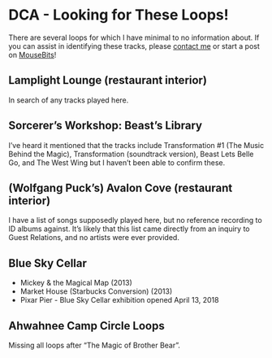 # DCA - Looking for These Loops!

There are several loops for which I have minimal to no information about.  If you can assist in identifying these tracks, please [contact me](../contact.md) or start a post on [MouseBits](https://forums.mousebits.com/)!

## Lamplight Lounge (restaurant interior)

In search of any tracks played here.

## Sorcerer’s Workshop: Beast’s Library

I’ve heard it mentioned that the tracks include Transformation #1 (The Music Behind the Magic), Transformation (soundtrack version), Beast Lets Belle Go, and The West Wing but I haven’t been able to confirm these.

## (Wolfgang Puck’s) Avalon Cove (restaurant interior)

I have a list of songs supposedly played here, but no reference recording to ID albums against. It’s likely that this list came directly from an inquiry to Guest Relations, and no artists were ever provided.

## Blue Sky Cellar

- Mickey & the Magical Map (2013)
- Market House (Starbucks Conversion) (2013)
- Pixar Pier - Blue Sky Cellar exhibition opened April 13, 2018

## Ahwahnee Camp Circle Loops

Missing all loops after “The Magic of Brother Bear”.